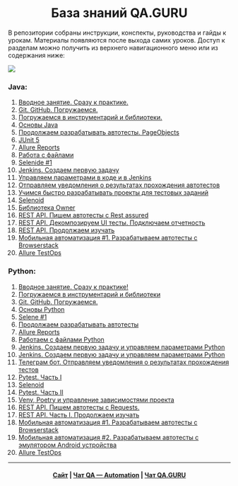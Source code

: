 <h1 align="center">База знаний QA.GURU</h1>

В репозитории собраны инструкции, конспекты, руководства и гайды к урокам. Материалы появляются после выхода самих уроков. Доступ к разделам можно получить из верхнего навигационного меню или из содержания ниже: 

![](https://raw.githubusercontent.com/qa-guru/knowledge-base/main/img/wiki_dot.png)

### Java:
1. [Вводное занятие. Сразу к практике.](https://github.com/qa-guru/knowledge-base/wiki/1.-%D0%92%D0%B2%D0%BE%D0%B4%D0%BD%D0%BE%D0%B5-%D0%B7%D0%B0%D0%BD%D1%8F%D1%82%D0%B8%D0%B5.-%D0%A1%D1%80%D0%B0%D0%B7%D1%83-%D0%BA-%D0%BF%D1%80%D0%B0%D0%BA%D1%82%D0%B8%D0%BA%D0%B5.)
2. [Git. GitHub. Погружаемся.](https://github.com/qa-guru/knowledge-base/wiki/2.-Git.-GitHub.-%D0%9F%D0%BE%D0%B3%D1%80%D1%83%D0%B6%D0%B0%D0%B5%D0%BC%D1%81%D1%8F.)
3. [Погружаемся в инструментарий и библиотеки.](https://github.com/qa-guru/knowledge-base/wiki/3.-%D0%9F%D0%BE%D0%B3%D1%80%D1%83%D0%B6%D0%B0%D0%B5%D0%BC%D1%81%D1%8F-%D0%B2-%D0%B8%D0%BD%D1%81%D1%82%D1%80%D1%83%D0%BC%D0%B5%D0%BD%D1%82%D0%B0%D1%80%D0%B8%D0%B9-%D0%B8-%D0%B1%D0%B8%D0%B1%D0%BB%D0%B8%D0%BE%D1%82%D0%B5%D0%BA%D0%B8)
4. [Основы Java](https://github.com/qa-guru/knowledge-base/wiki/4.-%D0%9E%D1%81%D0%BD%D0%BE%D0%B2%D1%8B-Java)  
5. [Продолжаем разрабатывать автотесты. PageObjects](https://github.com/qa-guru/knowledge-base/wiki/5.-%D0%9F%D1%80%D0%BE%D0%B4%D0%BE%D0%BB%D0%B6%D0%B0%D0%B5%D0%BC-%D1%80%D0%B0%D0%B7%D1%80%D0%B0%D0%B1%D0%B0%D1%82%D1%8B%D0%B2%D0%B0%D1%82%D1%8C-%D0%B0%D0%B2%D1%82%D0%BE%D1%82%D0%B5%D1%81%D1%82%D1%8B.-PageObjects)  
6. [JUnit 5](https://github.com/qa-guru/knowledge-base/wiki/6.-JUnit-5)
7. [Allure Reports](https://github.com/qa-guru/knowledge-base/wiki/7.-Allure-Reports)
8. [Работа с файлами](https://github.com/qa-guru/knowledge-base/wiki/8.-%D0%A0%D0%B0%D0%B1%D0%BE%D1%82%D0%B0-%D1%81-%D1%84%D0%B0%D0%B9%D0%BB%D0%B0%D0%BC%D0%B8)
9. [Selenide #1](https://github.com/qa-guru/knowledge-base/wiki/9.-Selenide-%231)
10. [Jenkins. Создаем первую задачу](https://github.com/qa-guru/knowledge-base/wiki/Jenkins.-%D0%A1%D0%BE%D0%B7%D0%B4%D0%B0%D0%B5%D0%BC-%D0%BF%D0%B5%D1%80%D0%B2%D1%83%D1%8E-%D0%B7%D0%B0%D0%B4%D0%B0%D1%87%D1%83) 
11. [Управляем параметрами в коде и в Jenkins](https://github.com/qa-guru/knowledge-base/wiki/11.-%D0%A3%D0%BF%D1%80%D0%B0%D0%B2%D0%BB%D1%8F%D0%B5%D0%BC-%D0%BF%D0%B0%D1%80%D0%B0%D0%BC%D0%B5%D1%82%D1%80%D0%B0%D0%BC%D0%B8-%D0%B2-%D0%BA%D0%BE%D0%B4%D0%B5-%D0%B8-%D0%B2-Jenkins) 
12. [Отправляем уведомления о результатах прохождения автотестов](https://github.com/qa-guru/knowledge-base/wiki/12.-%D0%9E%D1%82%D0%BF%D1%80%D0%B0%D0%B2%D0%BB%D1%8F%D0%B5%D0%BC-%D1%83%D0%B2%D0%B5%D0%B4%D0%BE%D0%BC%D0%BB%D0%B5%D0%BD%D0%B8%D1%8F-%D0%BE-%D1%80%D0%B5%D0%B7%D1%83%D0%BB%D1%8C%D1%82%D0%B0%D1%82%D0%B0%D1%85-%D0%BF%D1%80%D0%BE%D1%85%D0%BE%D0%B6%D0%B4%D0%B5%D0%BD%D0%B8%D1%8F-%D0%B0%D0%B2%D1%82%D0%BE%D1%82%D0%B5%D1%81%D1%82%D0%BE%D0%B2)
13. [Учимся быстро разрабатывать проекты для тестовых заданий](https://github.com/qa-guru/knowledge-base/wiki/13.-%D0%A3%D1%87%D0%B8%D0%BC%D1%81%D1%8F-%D0%B1%D1%8B%D1%81%D1%82%D1%80%D0%BE-%D1%80%D0%B0%D0%B7%D1%80%D0%B0%D0%B1%D0%B0%D1%82%D1%8B%D0%B2%D0%B0%D1%82%D1%8C-%D0%BF%D1%80%D0%BE%D0%B5%D0%BA%D1%82%D1%8B-%D0%B4%D0%BB%D1%8F-%D1%82%D0%B5%D1%81%D1%82%D0%BE%D0%B2%D1%8B%D1%85-%D0%B7%D0%B0%D0%B4%D0%B0%D0%BD%D0%B8%D0%B9)
14. [Selenoid](https://github.com/qa-guru/knowledge-base/wiki/13.-Selenoid)    
15. [Библиотека Owner](https://github.com/qa-guru/knowledge-base/wiki/15.-%D0%91%D0%B8%D0%B1%D0%BB%D0%B8%D0%BE%D1%82%D0%B5%D0%BA%D0%B0-Owner)
16. [REST API. Пишем автотесты с Rest assured](https://github.com/qa-guru/knowledge-base/wiki/17.-REST-API.-%D0%9F%D0%B8%D1%88%D0%B5%D0%BC-%D0%B0%D0%B2%D1%82%D0%BE%D1%82%D0%B5%D1%81%D1%82%D1%8B-%D1%81-Rest-assured)
17. [REST API. Декомпозируем UI тесты. Подключаем отчетность](https://github.com/qa-guru/knowledge-base/wiki/18.-REST-API.-%D0%94%D0%B5%D0%BA%D0%BE%D0%BC%D0%BF%D0%BE%D0%B7%D0%B8%D1%80%D1%83%D0%B5%D0%BC-UI-%D1%82%D0%B5%D1%81%D1%82%D1%8B.-%D0%9F%D0%BE%D0%B4%D0%BA%D0%BB%D1%8E%D1%87%D0%B0%D0%B5%D0%BC-%D0%BE%D1%82%D1%87%D0%B5%D1%82%D0%BD%D0%BE%D1%81%D1%82%D1%8C)
18. [REST API. Продолжаем изучать](https://github.com/qa-guru/knowledge-base/wiki/19.-REST-API.-%D0%9F%D1%80%D0%BE%D0%B4%D0%BE%D0%BB%D0%B6%D0%B0%D0%B5%D0%BC-%D0%B8%D0%B7%D1%83%D1%87%D0%B0%D1%82%D1%8C)
19. [Мобильная автоматизация #1. Разрабатываем автотесты с Browserstack](https://github.com/qa-guru/knowledge-base/wiki/20.-Мобильная-автоматизация-%231.-Разрабатываем-автотесты-с-Browserstack)    
20. [Allure TestOps](https://github.com/qa-guru/knowledge-base/wiki/Allure-TestOps)

### Python:    
1. [Вводное занятие. Сразу к практике!](https://github.com/qa-guru/knowledge-base/wiki/1.-Вводное-занятие.-Сразу-к-практике!)
2. [Погружаемся в инструментарий и библиотеки](https://github.com/qa-guru/knowledge-base/wiki/2.-Погружаемся-в-инструментарий-и-библиотеки)    
3. [Git. GitHub. Погружаемся.](https://github.com/qa-guru/knowledge-base/wiki/3.-Git.-GitHub.-Погружаемся.)    
4. [Основы Python](https://github.com/qa-guru/knowledge-base/wiki/4.-Основы-Python)    
5. [Selene #1](https://github.com/qa-guru/knowledge-base/wiki/5.-Selene-%231)    
6. [Продолжаем разрабатывать автотесты](https://github.com/qa-guru/knowledge-base/wiki/6.-%D0%9F%D1%80%D0%BE%D0%B4%D0%BE%D0%BB%D0%B6%D0%B0%D0%B5%D0%BC-%D1%80%D0%B0%D0%B7%D1%80%D0%B0%D0%B1%D0%B0%D1%82%D1%8B%D0%B2%D0%B0%D1%82%D1%8C-%D0%B0%D0%B2%D1%82%D0%BE%D1%82%D0%B5%D1%81%D1%82%D1%8B)      
7. [Allure Reports](https://github.com/qa-guru/knowledge-base/wiki/7.-Allure-Reports-Python)     
8. [Работаем с файлами Python](https://github.com/qa-guru/knowledge-base/wiki/8.-Работаем-с-файлами-Python)   
9. [Jenkins. Создаем первую задачу и управляем параметрами Python](https://github.com/qa-guru/knowledge-base/wiki/9-и-10.-Jenkins.-Создаем-первую-задачу-и-управляем-параметрами-Python)    
10. [Jenkins. Создаем первую задачу и управляем параметрами Python](https://github.com/qa-guru/knowledge-base/wiki/9-и-10.-Jenkins.-Создаем-первую-задачу-и-управляем-параметрами-Python)    
11. [Телеграм бот. Отправляем уведомления о результатах прохождения тестов](https://github.com/qa-guru/knowledge-base/wiki/11.-Телеграм-бот.-Отправляем-уведомления-о-результатах-прохождения-тестов)     
12. [Pytest. Часть I](https://github.com/qa-guru/knowledge-base/wiki/12.-Pytest.-Часть-I)    
13. [Selenoid](https://github.com/qa-guru/knowledge-base/wiki/13.-Selenoid)    
14. [Pytest. Часть II](https://github.com/qa-guru/knowledge-base/wiki/14.-Pytest.-Часть-II)    
15. [Venv, Poetry и управление зависимостями проекта](https://github.com/qa-guru/knowledge-base/wiki/15.-Venv,-Poetry-и-управление-зависимостями-проекта)     
16. [REST API. Пишем автотесты с Requests.](https://github.com/qa-guru/knowledge-base/wiki/16.-REST-API.-Пишем-автотесты-с-Requests.)   
17. [REST API. Часть I. Продолжаем изучать](https://github.com/qa-guru/knowledge-base/wiki/17.-REST-API.-Часть-I.-Продолжаем-изучать)    
18. [Мобильная автоматизация #1. Разрабатываем автотесты с Browserstack](https://github.com/qa-guru/knowledge-base/wiki/19.-Мобильная-автоматизация-%231.-Разрабатываем-автотесты-с-Browserstack)     
19. [Мобильная автоматизация #2. Разрабатываем автотесты с эмулятором Android устройства](https://github.com/qa-guru/knowledge-base/wiki/20.-Мобильная-автоматизация-%232.-Разрабатываем-автотесты-с-эмулятором-Android-устройства)    
20. [Allure TestOps](https://github.com/qa-guru/knowledge-base/wiki/Allure-TestOps)

---

<h4 align="center">
<a href="https://qa.guru/">Сайт</a> |
<a href="https://t.me/qa_automation">Чат QA — Automation</a> |
<a href="https://t.me/qa_guru_chat">Чат QA.GURU</a>
</h4>
